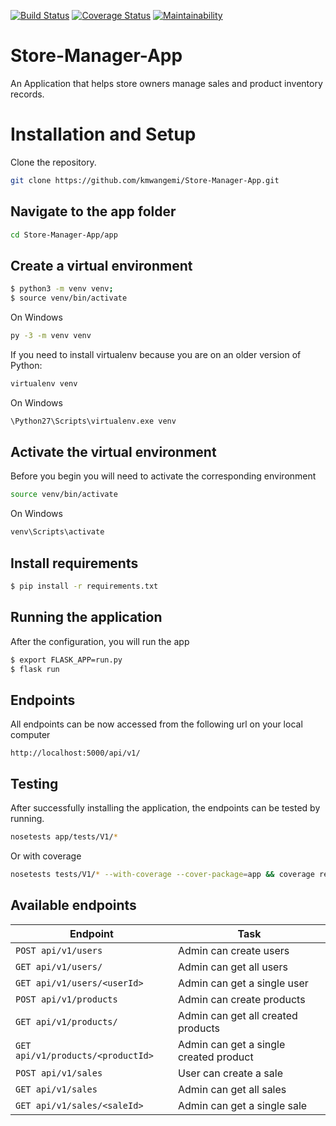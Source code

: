 [![Build Status](https://travis-ci.org/kmwangemi/Store-Manager-App.png?branch=develop)](https://travis-ci.org/kmwangemi/Store-Manager-App)  [![Coverage Status](https://coveralls.io/repos/github/kmwangemi/Store-Manager-App/badge.svg?branch=ft-create-sale-161214745)](https://coveralls.io/github/kmwangemi/Store-Manager-App?branch=ft-create-sale-161214745)  [![Maintainability](https://api.codeclimate.com/v1/badges/130981ae32ddfffa8301/maintainability)](https://codeclimate.com/github/kmwangemi/Store-Manager-App/maintainability)

# Store-Manager-App
An Application that helps store owners manage sales and product inventory records.

# Installation and Setup
Clone the repository.
```bash
git clone https://github.com/kmwangemi/Store-Manager-App.git
```
## Navigate to the app folder
```bash
cd Store-Manager-App/app
```

## Create a virtual environment

```bash
$ python3 -m venv venv;
$ source venv/bin/activate
```
On Windows
```bash
py -3 -m venv venv
```
If you need to install virtualenv because you are on an older version of Python:
```bash
virtualenv venv
```
On Windows
```bash
\Python27\Scripts\virtualenv.exe venv
```

## Activate the virtual environment
Before you begin you will need to activate the corresponding environment
```bash
source venv/bin/activate
```
On Windows
```bash
venv\Scripts\activate
```

## Install requirements
```bash
$ pip install -r requirements.txt
```

## Running the application
After the configuration, you will run the app 
```bash
$ export FLASK_APP=run.py
$ flask run
```

## Endpoints
All endpoints can be now accessed from the following url on your local computer
```
http://localhost:5000/api/v1/
```

## Testing
After successfully installing the application, the endpoints can be tested by running.
```bash
nosetests app/tests/V1/*
```

Or with coverage
```bash
nosetests tests/V1/* --with-coverage --cover-package=app && coverage report
```
## Available endpoints
|  Endpoint  | Task  |
|  ---  | --- |
| `POST api/v1/users` | Admin can create users | 
| `GET api/v1/users/` | Admin can get all users |
| `GET api/v1/users/<userId>` | Admin can get a single user |
| `POST api/v1/products` | Admin can create products | 
| `GET api/v1/products/` | Admin can get all created products |
| `GET api/v1/products/<productId>` | Admin can get a single created product |
| `POST api/v1/sales` | User can create a sale | 
| `GET api/v1/sales` | Admin can get all sales |
| `GET api/v1/sales/<saleId>` | Admin can get a single sale |


